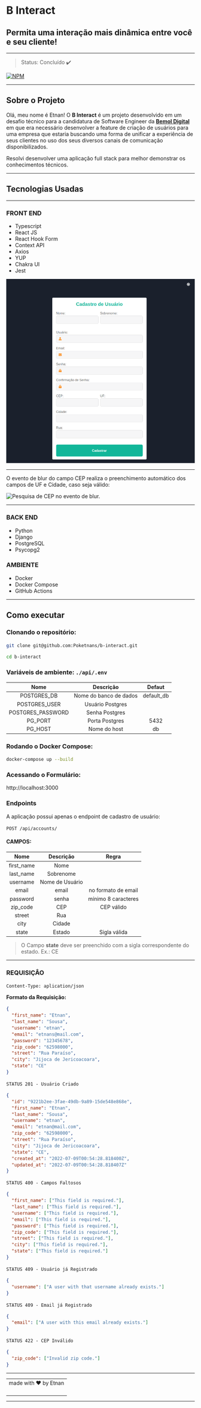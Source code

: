 # B Interact

## Permita uma interação mais dinâmica entre você e seu cliente!

---

> Status: Concluído ✔️

[![NPM](https://img.shields.io/npm/l/react)](https://github.com/Poketnans/metamorfo-tattoo/blob/development/LICENSE)

---

## Sobre o Projeto

Olá, meu nome é Etnan! O **B Interact** é um projeto desenvolvido em um desafio técnico para a candidatura de Software Engineer da [**Bemol Digital**](https://bemoldigital.com.br/) em que era necessário desenvolver a feature de criação de usuários para uma empresa que estaria buscando uma forma de unificar a experiência de seus clientes no uso dos seus diversos canais de comunicação disponibilizados.

Resolvi desenvolver uma aplicação full stack para melhor demonstrar os conhecimentos técnicos.

---

## Tecnologias Usadas

---

### FRONT END

- Typescript
- React JS
- React Hook Form
- Context API
- Axios
- YUP
- Chakra UI
- Jest

![Formulário de criação se usuário.](/assets/images/b-interact-cadastro.png "Formulário de criação se usuário.")

---

O evento de blur do campo CEP realiza o preenchimento automático dos campos de UF e Cidade, caso seja válido:

![Pesquisa de CEP no evento de blur.](/assets/images/b-interact-cep.gif "Pesquisa de CEP")

---

### BACK END

- Python
- Django
- PostgreSQL
- Psycopg2

### AMBIENTE

- Docker
- Docker Compose
- GitHub Actions

---

## Como executar

### Clonando o repositório:

```bash
git clone git@github.com:Poketnans/b-interact.git
```

```bash
cd b-interact
```

### Variáveis de ambiente: `./api/.env`

|       Nome        |       Descrição        |   Defaut   |
| :---------------: | :--------------------: | :--------: |
|    POSTGRES_DB    | Nome do banco de dados | default_db |
|   POSTGRES_USER   |    Usuário Postgres    |            |
| POSTGRES_PASSWORD |     Senha Postgres     |            |
|      PG_PORT      |     Porta Postgres     |    5432    |
|      PG_HOST      |      Nome do host      |     db     |

### Rodando o Docker Compose:

```bash
docker-compose up --build
```

### Acessando o Formulário:

http://localhost:3000

### Endpoints

A aplicação possui apenas o endpoint de cadastro de usuário:

`POST /api/accounts/`

#### **CAMPOS:**

|    Nome    |    Descrição    |        Regra        |
| :--------: | :-------------: | :-----------------: |
| first_name |      Nome       |                     |
| last_name  |    Sobrenome    |                     |
|  username  | Nome de Usuário |                     |
|   email    |      email      | no formato de email |
|  password  |      senha      | mínimo 8 caracteres |
|  zip_code  |       CEP       |     CEP válido      |
|   street   |       Rua       |                     |
|    city    |     Cidade      |                     |
|   state    |     Estado      |    Sigla válida     |

> O Campo **state** deve ser preenchido com a sigla correspondente do estado. Ex.: CE

---

### **REQUISIÇÂO**

`Content-Type: aplication/json`

**Formato da Requisição:**

```json
{
  "first_name": "Etnan",
  "last_name": "Sousa",
  "username": "etnan",
  "email": "etnans@mail.com",
  "password": "12345678",
  "zip_code": "62598000",
  "street": "Rua Paraíso",
  "city": "Jijoca de Jericoacoara",
  "state": "CE"
}
```

`STATUS 201 - Usuário Criado`

```json
{
  "id": "9221b2ee-3fae-49db-9a89-15de548e868e",
  "first_name": "Etnan",
  "last_name": "Sousa",
  "username": "etnan",
  "email": "etnan@mail.com",
  "zip_code": "62598000",
  "street": "Rua Paraíso",
  "city": "Jijoca de Jericoacoara",
  "state": "CE",
  "created_at": "2022-07-09T00:54:28.818400Z",
  "updated_at": "2022-07-09T00:54:28.818407Z"
}
```

`STATUS 400 - Campos Faltosos`

```json
{
  "first_name": ["This field is required."],
  "last_name": ["This field is required."],
  "username": ["This field is required."],
  "email": ["This field is required."],
  "password": ["This field is required."],
  "zip_code": ["This field is required."],
  "street": ["This field is required."],
  "city": ["This field is required."],
  "state": ["This field is required."]
}
```

`STATUS 409 - Usuário já Registrado`

```json
{
  "username": ["A user with that username already exists."]
}
```

`STATUS 409 - Email já Registrado`

```json
{
  "email": ["A user with this email already exists."]
}
```

`STATUS 422 - CEP Inválido`

```json
{
  "zip_code": ["Invalid zip code."]
}
```

---

<table textAlign="center" style="margin: 0 auto;">
  <tr>
    <td align="center" title="Etnan">
    made with ❤️ by Etnan
    </td>   
  </tr>
  <tr>
    <td align="center" title="Etnan"><a href="https://github.com/Poketnans"><img src="https://avatars.githubusercontent.com/u/82735052?v=4" width="100px;" alt=""/><br />
    </td>   
  </tr>
</table>
<hr/>
